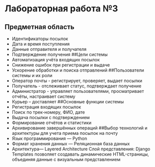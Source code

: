 # Лабораторная работа №3
## Предметная область
-	 Идентификаторы посылок 
-	 Дата и время поступления
-	 Данные отправителя и получателя
-	 Подтверждение получения 
##Цели системы
-	Автоматизация учёта входящих посылок
-	Снижение ошибок при регистрации и выдаче
-	Ускорение обработки и поиска отправлений
##Пользователи системы и их роли
-	Оператор почты - регистрирует, проверяет, выдает посылки
-	Получатель - отслеживает статус, подтверждает получение
-	Администратор - управляет пользователями, просматривает отчёты, настраивает систему
-	Курьер – доставляет
##Основные функции системы
-	Регистрация входящих посылок
-	Поиск по трек-номеру, ФИО, дате
-	Выдача посылки с подтверждением
-	Формирование отчётов и статистики
-	Архивирование завершённых операций
##Выбор технологий и архитектуры для учета приема посылок на почту
-	Язык программирования — Python
-	Формат хранения данных — Реляционная база данных
-	Архитектура— Layered Architecture
Слой представления: Django Templates позволяет создавать динамические HTML-страницы, объединяя данные с визуальным представлением	
